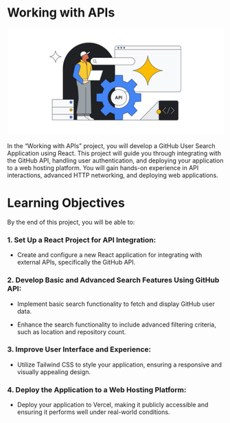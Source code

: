 # Working with APIs

![an image indicating working with APIs](./src/assets/8ed5604ecf8f9594467d3a41751c8a246ff8d141.png)

In the “Working with APIs” project, you will develop a GitHub User Search Application using React. This project will guide you through integrating with the GitHub API, handling user authentication, and deploying your application to a web hosting platform. You will gain hands-on experience in API interactions, advanced HTTP networking, and deploying web applications.

# Learning Objectives

By the end of this project, you will be able to:

### 1. Set Up a React Project for API Integration:

- Create and configure a new React application for integrating with external APIs, specifically the GitHub API.

### 2. Develop Basic and Advanced Search Features Using GitHub API:

- Implement basic search functionality to fetch and display GitHub user data.

- Enhance the search functionality to include advanced filtering criteria, such as location and repository count.

### 3. Improve User Interface and Experience:

- Utilize Tailwind CSS to style your application, ensuring a responsive and visually appealing design.

### 4. Deploy the Application to a Web Hosting Platform:

- Deploy your application to Vercel, making it publicly accessible and ensuring it performs well under real-world conditions.
